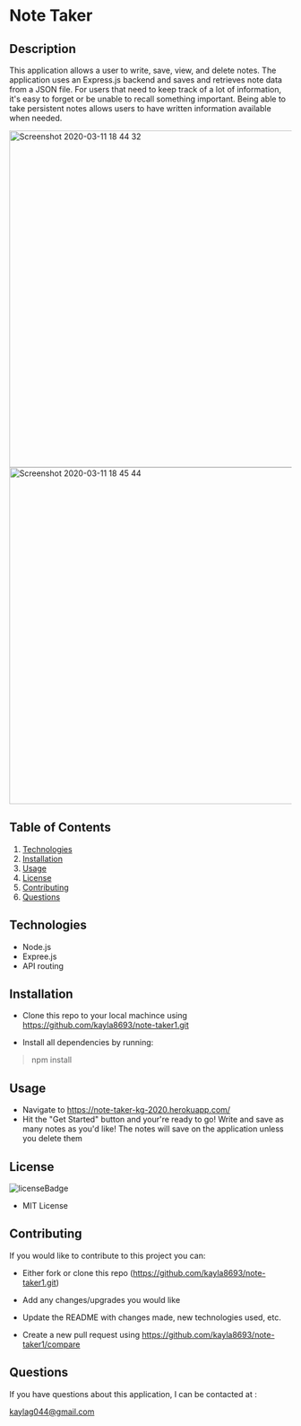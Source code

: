 # Note Taker

## Description
This application allows a user to write, save, view, and delete notes. The application uses an Express.js backend and saves and retrieves note data from a JSON file. For users that need to keep track of a lot of information, it's easy to forget or be unable to recall something important. Being able to take persistent notes allows users to have written information available when needed.


<img width="600" alt="Screenshot 2020-03-11 18 44 32" src="https://user-images.githubusercontent.com/56415756/76474597-37447b80-63ca-11ea-9aa0-36cba55b3e59.png">


<img width="600" alt="Screenshot 2020-03-11 18 45 44" src="https://user-images.githubusercontent.com/56415756/76474675-63f89300-63ca-11ea-83dd-6ca5c0d7bb9c.png">


## Table of Contents
1. [Technologies](#technologies)
2. [Installation](#installation)
3. [Usage](#usage)
4. [License](#license)
5. [Contributing](#contributing)
6. [Questions](#questions)

## Technologies
<p id='technologies'></p>

- Node.js
- Expree.js
- API routing

## Installation
<p id='installation'></p>

- Clone this repo to your local machince using https://github.com/kayla8693/note-taker1.git

- Install all dependencies by running:

>npm install

## Usage
<p id='usage'></p>

- Navigate to https://note-taker-kg-2020.herokuapp.com/
- Hit the "Get Started" button and your're ready to go! Write and save as many notes as you'd like! The notes will save on the application unless you delete them

## License
<p id='license'></p>

<img alt='licenseBadge' src='https://img.shields.io/badge/License-MIT License-BLUE'>
  
- MIT License

## Contributing
<p id='contributing'></p>

If you would like to contribute to this project you can:

- Either fork or clone this repo (https://github.com/kayla8693/note-taker1.git)

- Add any changes/upgrades you would like

- Update the README with changes made, new technologies used, etc.

- Create a new pull request using https://github.com/kayla8693/note-taker1/compare

## Questions
<p id='questions'></p>

If you have questions about this application, I can be contacted at :
  
kaylag044@gmail.com

